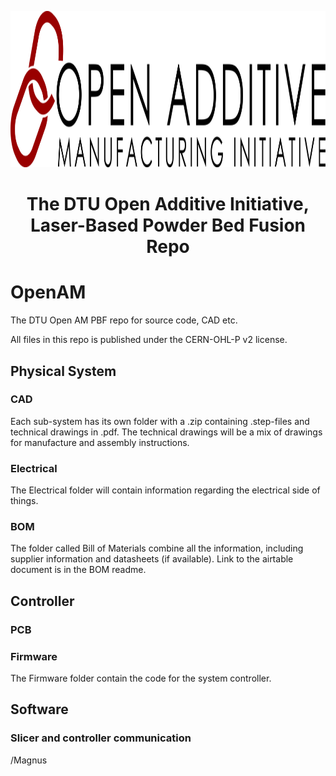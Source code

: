 <p align="center"><img src="misc/git/OpenAMini.png" height="250" alt="Open Additive Initiative logo" /></p>
<h1 align="center">The DTU Open Additive Initiative, Laser-Based Powder Bed Fusion Repo</h1>

# OpenAM
The DTU Open AM PBF repo for source code, CAD etc.

All files in this repo is published under the CERN-OHL-P v2 license.

## Physical System

### CAD
Each sub-system has its own folder with a .zip containing .step-files and technical drawings in .pdf.
The technical drawings will be a mix of drawings for manufacture and assembly instructions.


### Electrical
The Electrical folder will contain information regarding the electrical side of things.

### BOM
The folder called Bill of Materials combine all the information, including supplier information and datasheets (if available).
Link to the airtable document is in the BOM readme.


## Controller

### PCB


### Firmware
The Firmware folder contain the code for the system controller.


## Software

### Slicer and controller communication



/Magnus




